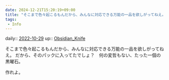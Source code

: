 ```yaml
---
date: 2024-12-21T15:20:19+09:00
title: "そこまで色々起こるもんだから、みんなに対応できる万能の一品を欲しがってねえ。"
tags:
 - Info
---
```


daily:: [2022-10-29](Daily_Note/2022-10-29.md)
up:: [Obsidian_Knife](Bar/Novel/Nacaria/Obsidian_Knife.md)

そこまで色々起こるもんだから、みんなに対応できる万能の一品を欲しがってねえ。
だから、そのパックに入ってたでしょ？　何の変哲もない、たった一個の黒曜石。

作れよ。